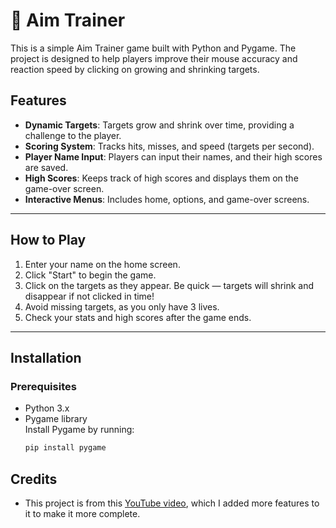 # 🎯 Aim Trainer

This is a simple Aim Trainer game built with Python and Pygame. The project is designed to help players improve their mouse accuracy and reaction speed by clicking on growing and shrinking targets.  

## Features
- **Dynamic Targets**: Targets grow and shrink over time, providing a challenge to the player.
- **Scoring System**: Tracks hits, misses, and speed (targets per second).
- **Player Name Input**: Players can input their names, and their high scores are saved.
- **High Scores**: Keeps track of high scores and displays them on the game-over screen.
- **Interactive Menus**: Includes home, options, and game-over screens.

---

## How to Play
1. Enter your name on the home screen.
2. Click "Start" to begin the game.
3. Click on the targets as they appear. Be quick — targets will shrink and disappear if not clicked in time!
4. Avoid missing targets, as you only have 3 lives.
5. Check your stats and high scores after the game ends.

---

## Installation
### Prerequisites
- Python 3.x
- Pygame library  
  Install Pygame by running:  
  ```bash
  pip install pygame

## Credits
- This project is from this [YouTube video](https://www.youtube.com/watch?v=NpmFbWO6HPU&t), which I added more features to it to make it more complete.
